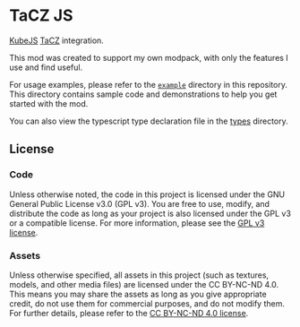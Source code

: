 # TaCZ JS

[KubeJS](https://github.com/KubeJS-Mods/KubeJS) [TaCZ](https://github.com/MCModderAnchor/TACZ) integration.

This mod was created to support my own modpack, with only the features I use and find useful.

For usage examples, please refer to the [`example`](https://github.com/gizmo-ds/taczjs-mod/tree/v1.2.0+mc1.20.1/example)
directory in this repository. This directory contains sample code and demonstrations to help you get started with the
mod.

You can also view the typescript type declaration file in
the [types](https://github.com/gizmo-ds/taczjs-mod/tree/v1.2.0+mc1.20.1/types) directory.

## License

### Code

Unless otherwise noted, the code in this project is licensed under the GNU General Public License v3.0 (GPL v3). You are
free to use, modify, and distribute the code as long as your project is also licensed under the GPL v3 or a compatible
license. For more information, please see the [GPL v3 license](./LICENSE).

### Assets

Unless otherwise specified, all assets in this project (such as textures, models, and other media files) are licensed
under the CC BY-NC-ND 4.0. This means you may share the assets as long as you give appropriate credit, do not use them
for commercial purposes, and do not modify them. For further details, please refer to
the [CC BY-NC-ND 4.0 license](https://creativecommons.org/licenses/by-nc-nd/4.0/).
